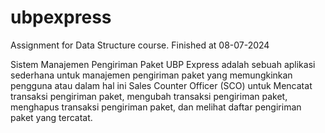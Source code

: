 # ubpexpress
Assignment for Data Structure course. Finished at 08-07-2024

Sistem Manajemen Pengiriman Paket UBP Express adalah sebuah aplikasi sederhana untuk manajemen pengiriman paket yang memungkinkan pengguna atau dalam hal ini Sales Counter Officer (SCO) untuk  Mencatat transaksi pengiriman paket, mengubah transaksi pengiriman paket, menghapus transaksi pengiriman paket, dan melihat daftar pengiriman paket yang tercatat.
